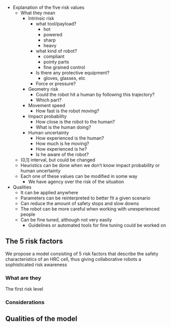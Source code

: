 - Explanation of the five risk values
    - What they mean
        - Intrinsic risk
            - what tool/payload?
                - hot
                - powered
                - sharp
                - heavy
            - what kind of robot?
                - compliant
                - pointy parts
                - fine grained control
            - Is there any protective equipment?
                - gloves, glasses, etc
            - Force or pressure?
        - Geometry risk
            - Could the robot hit a human by following this trajectory?
            - Which part?
        - Movement speed
            - How fast is the robot moving?
        - Impact probability
            - How close is the robot to the human?
            - What is the human doing?
        - Human uncertainty
            - How experienced is the human?
            - How much is he moving?
            - How experienced is he?
            - Is he aware of the robot?
    - (0,1] interval, but could be changed
    - Heuristics can be done when we don’t know impact probability or human uncertainty
    - Each one of these values can be modified in some way
        - We have agency over the risk of the situation
- Qualities
    - It can be applied anywhere
    - Parameters can be reinterpreted to better fit a given scenario
    - Can reduce the amount of safety stops and slow downs
    - The robot can be more careful when working with unexperienced people
    - Can be fine tuned, although not very easily
        - Guidelines or automated tools for fine tuning could be worked on

## The 5 risk factors

We propose a model consisting of 5 risk factors that describe the safety characteristics of an HRC cell, thus giving collaborative robots a sophisticated risk awareness

### What are they

The first risk level 

### Considerations

## Qualities of the model